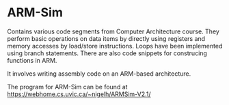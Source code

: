 # ARM-Sim
Contains various code segments from Computer Architecture course. They perform basic operations on data items by directly using registers
and memory accesses by load/store instructions. Loops have been implemented using branch statements. There are also code snippets for construcing
functions in ARM.

It involves writing assembly code on an ARM-based architecture.

The program for ARM-Sim can be found at https://webhome.cs.uvic.ca/~nigelh/ARMSim-V2.1/
